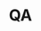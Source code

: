 ---
layout: qa
title: QA
svg: qa
permalink: /qa/
date_updated: "September 05, 2022"
completion_time: "40 Hours"
---